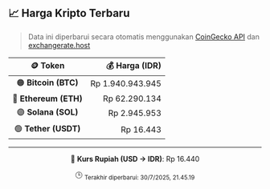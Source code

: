

<!-- HARGA_KRIPTO -->
## 📈 Harga Kripto Terbaru

> Data ini diperbarui secara otomatis menggunakan [CoinGecko API](https://www.coingecko.com/) dan [exchangerate.host](https://exchangerate.host/)

<div align="center">

| 🪙 Token | 💰 Harga (IDR) |
|:------:|---------------:|
| 🟠 **Bitcoin (BTC)**   | Rp 1.940.943.945 |
| 🔵 **Ethereum (ETH)**  | Rp 62.290.134 |
| 🟣 **Solana (SOL)**    | Rp 2.945.953 |
| 🟢 **Tether (USDT)**   | Rp 16.443 |

---

💱 **Kurs Rupiah (USD → IDR)**: Rp 16.440

🕒 <sub>Terakhir diperbarui: 30/7/2025, 21.45.19</sub>

</div>
<!-- /HARGA_KRIPTO -->